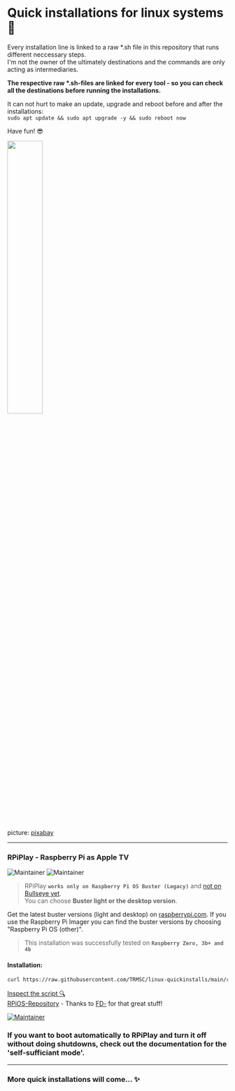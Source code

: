 # Quick installations for linux systems 🚀

Every installation line is linked to a raw \*.sh file in this repository that runs different neccessary steps.  
I'm not the owner of the ultimately destinations and the commands are only acting as intermediaries.  

__The respective raw \*.sh-files are linked for every tool - so you can check all the destinations before running the installations.__  

It can not hurt to make an update, upgrade and reboot before and after the installations:  
``sudo apt update && sudo apt upgrade -y && sudo reboot now``  

Have fun! 😎

<img src="https://cdn.pixabay.com/photo/2016/04/10/21/53/distorted-1320866_960_720.png" width="40%">

picture: [pixabay](https://pixabay.com/de/vectors/wolke-m%c3%a4nner-himmel-menschen-4273197/)

---

### RPiPlay - Raspberry Pi as Apple TV

![Maintainer](https://img.shields.io/badge/Raspberry_Pi-white)
![Maintainer](https://img.shields.io/badge/Apple_TV-white)

> RPiPlay __```works only on Raspberry Pi OS Buster (Legacy)```__ and [not on Bullseye yet](https://github.com/FD-/RPiPlay/issues/294).  
> You can choose __Buster light or the desktop version__.

Get the latest buster versions (light and desktop) on [raspberrypi.com](https://www.raspberrypi.com/software/operating-systems/). If you use the Raspberry Pi Imager you can find the buster versions by choosing "Raspberry Pi OS (other)".  

> This installation was successfully tested on __```Raspberry Zero, 3b+ and 4b```__

#### Installation:  
```bash
curl https://raw.githubusercontent.com/TRMSC/linux-quickinstalls/main/rpiplay.sh | bash  
```
[Inspect the script 🔍](https://raw.githubusercontent.com/TRMSC/linux-quickinstalls/main/rpitv.sh)  
[RPiOS-Repository](https://github.com/FD-/RPiPlay) - Thanks to [FD-](https://github.com/FD-) for that great stuff!  

[![Maintainer](https://img.shields.io/badge/Issues-yellow)](https://github.com/FD-/RPiPlay/issues)

### If you want to boot automatically to RPiPlay and turn it off without doing shutdowns, check out the documentation for the 'self-sufficiant mode'. 

---

### More quick installations will come... ✨
